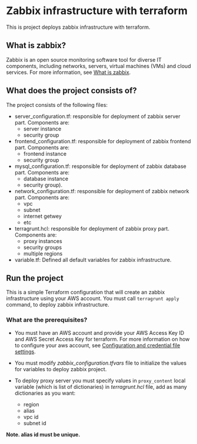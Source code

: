 # Zabbix infrastructure with terraform

This is project deploys zabbix infrastructure with terraform.

## What is zabbix?

Zabbix is an open source monitoring software tool for diverse IT components, including networks, servers, virtual machines (VMs) and cloud services. 
For more information, see [What is zabbix](https://searchitoperations.techtarget.com/definition/Zabbix/).

## What does the project consists of?

The project consists of the following files:
 * server_configuration.tf: responsible for deployment of zabbix server part. Components are:
   * server instance
   * security group
 * frontend_configuration.tf: responsible for deployment of zabbix frontend part. Components are:
   * frontend instance 
   * security group
 * mysql_configuration.tf: responsible for deployment of zabbix database part. Components are:
   * database instance
   * security group).
 * network_configuration.tf: responsible for deployment of zabbix network part. Components are:
   * vpc
   * subnet
   * internet getwey
   * etc
 * terragrunt.hcl: responsible for deployment of zabbix proxy part. Components are:
   * proxy instances
   * security groups
   * multiple regions
 * variable.tf: Defined all default variables for zabbix infrastructure.
 
 ## Run the project

This is a simple Terraform configuration that will create an zabbix infrastructure using your AWS account. You must call `terragrunt apply` command,
to deploy zabbix infrastructure.

### What are the prerequisites?

- You must have an AWS account and provide your AWS Access Key ID and AWS Secret Access Key for terraform. 
For more information on how to configure your aws account, 
see [Configuration and credential file settings](https://docs.aws.amazon.com/cli/latest/userguide/cli-chap-configure.html).

- You must modify *zabbix_configuration.tfvars* file to initialize the values for variables to deploy zabbix project.

- To deploy proxy server you must specify values in `proxy_content` local variable (which is list of dictionaries) in *terragrunt.hcl* file, add as many dictionaries as you want: 
   * region
   * alias
   * vpc id
   * subnet id
 
**Note. alias id must be unique.**

